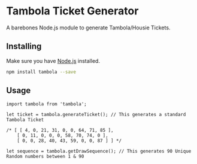 # Tambola Ticket Generator

A barebones Node.js module to generate Tambola/Housie Tickets.

## Installing

Make sure you have [Node.js](http://nodejs.org/) installed.

```sh
npm install tambola --save
```

## Usage

```
import tambola from 'tambola';

let ticket = tambola.generateTicket(); // This generates a standard Tambola Ticket

/* [ [ 4, 0, 21, 31, 0, 0, 64, 71, 85 ],
    [ 0, 11, 0, 0, 0, 58, 70, 74, 0 ],
    [ 0, 0, 28, 40, 43, 59, 0, 0, 87 ] ] */

let sequence = tambola.getDrawSequence(); // This generates 90 Unique Random numbers between 1 & 90

```
